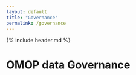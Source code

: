 ```yaml
---
layout: default
title: "Governance"
permalink: /governance
---
```

{% include header.md %}
# OMOP data Governance 
